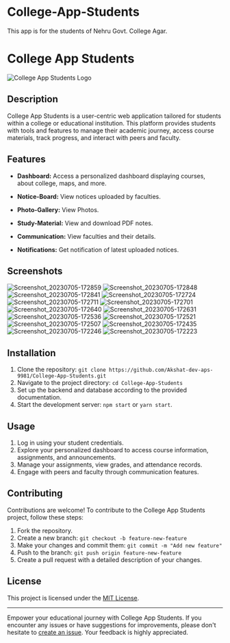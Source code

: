 # College-App-Students
This app is for the students of Nehru Govt. College Agar.

# College App Students

![College App Students Logo](./assets/logo.png)

## Description

College App Students is a user-centric web application tailored for students within a college or educational institution. This platform provides students with tools and features to manage their academic journey, access course materials, track progress, and interact with peers and faculty.

## Features

- **Dashboard:** Access a personalized dashboard displaying courses, about college, maps, and more.

- **Notice-Board:** View notices uploaded by faculties.

- **Photo-Gallery:** View Photos.

- **Study-Material:** View and download PDF notes.

- **Communication:** View faculties and their details.

- **Notifications:** Get notification of latest uploaded notices.

## Screenshots

![Screenshot_20230705-172859](https://github.com/Akshat-dev-aps-9981/College-App-Students/assets/80700447/83720df0-6709-4276-a8e2-0c94a4c6dbf3)
![Screenshot_20230705-172848](https://github.com/Akshat-dev-aps-9981/College-App-Students/assets/80700447/959ff4e3-1dfa-4abd-b928-015da4ca3b41)
![Screenshot_20230705-172841](https://github.com/Akshat-dev-aps-9981/College-App-Students/assets/80700447/519d6ac8-e68c-4238-a1f1-1a25d7a1ff24)
![Screenshot_20230705-172724](https://github.com/Akshat-dev-aps-9981/College-App-Students/assets/80700447/9b898498-0e05-44d6-abb4-2149dbee2945)
![Screenshot_20230705-172711](https://github.com/Akshat-dev-aps-9981/College-App-Students/assets/80700447/938ae723-1d20-40bb-91da-7396acd6f914)
![Screenshot_20230705-172701](https://github.com/Akshat-dev-aps-9981/College-App-Students/assets/80700447/fa4032ae-e28b-4e8c-a8bb-fd8c73936bbc)
![Screenshot_20230705-172640](https://github.com/Akshat-dev-aps-9981/College-App-Students/assets/80700447/1a5bb034-c788-4d9f-a718-ed60a5bd850e)
![Screenshot_20230705-172631](https://github.com/Akshat-dev-aps-9981/College-App-Students/assets/80700447/a704477a-731e-4771-83d2-2afc411a49e4)
![Screenshot_20230705-172536](https://github.com/Akshat-dev-aps-9981/College-App-Students/assets/80700447/7b9ffa53-754b-47ec-8b11-3f77649da3b9)
![Screenshot_20230705-172521](https://github.com/Akshat-dev-aps-9981/College-App-Students/assets/80700447/a4afb650-ce32-4611-84b5-0abfb781ac9f)
![Screenshot_20230705-172507](https://github.com/Akshat-dev-aps-9981/College-App-Students/assets/80700447/14530b45-bf51-4e01-9cfb-f131c26d106c)
![Screenshot_20230705-172435](https://github.com/Akshat-dev-aps-9981/College-App-Students/assets/80700447/43f3d766-b70e-4ef4-920c-989e02784eef)
![Screenshot_20230705-172246](https://github.com/Akshat-dev-aps-9981/College-App-Students/assets/80700447/237a2a04-c6b7-420b-aa19-b216f300945d)
![Screenshot_20230705-172223](https://github.com/Akshat-dev-aps-9981/College-App-Students/assets/80700447/1bc3ecea-6624-4048-81c8-5c003b656249)

## Installation

1. Clone the repository: `git clone https://github.com/Akshat-dev-aps-9981/College-App-Students.git`
2. Navigate to the project directory: `cd College-App-Students`
3. Set up the backend and database according to the provided documentation.
4. Start the development server: `npm start` or `yarn start`.

## Usage

1. Log in using your student credentials.
2. Explore your personalized dashboard to access course information, assignments, and announcements.
3. Manage your assignments, view grades, and attendance records.
4. Engage with peers and faculty through communication features.

## Contributing

Contributions are welcome! To contribute to the College App Students project, follow these steps:

1. Fork the repository.
2. Create a new branch: `git checkout -b feature-new-feature`
3. Make your changes and commit them: `git commit -m "Add new feature"`
4. Push to the branch: `git push origin feature-new-feature`
5. Create a pull request with a detailed description of your changes.

## License

This project is licensed under the [MIT License](LICENSE).

---

Empower your educational journey with College App Students. If you encounter any issues or have suggestions for improvements, please don't hesitate to [create an issue](https://github.com/Akshat-dev-aps-9981/College-App-Students/issues). Your feedback is highly appreciated.
